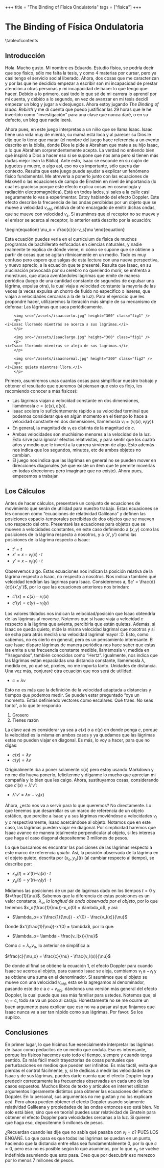 +++
title = "The Binding of Física Ondulatoria"
tags = ["fisica"]
+++

# The Binding of Física Ondulatoria

\tableofcontents 

## Introducción

Hola. Mucho gusto. Mi nombre es Eduardo. Estudio física, se podría decir que soy físico, sólo me falta la tesis, y como 4 materias por cursar, pero ya casi tengo el servicio social liberado. Ahora, dos cosas que me caracterizan y por las que he decidido empezar a escribir son mi incapacidad de prestar atención a otras personas y mi incapacidad de hacer lo que tengo que hacer. Debido a lo primero, casi todo lo que sé de mi carrera lo aprendí por mi cuenta, y debido a lo segundo, en vez de avanzar en mi tesis decidí empezar un blog y jugar a videojuegos. Ahora estoy jugando _The Binding of Isaac: Rebirth_ y me di cuenta que puedo justificar las 29 horas que le he invertido como "investigación" para una clase que nunca daré, o en su defecto, un blog que nadie leerá.

Ahora pues, en este juego interpretas a un niño que se llama Isaac. Isaac tiene una vida muy de mierda, su mamá está loca y al parecer su Dios le dijo que lo tiene que matar (el nombre del juego hace referencia a un evento descrito en la biblia, donde Dios le pide a Abraham que mate a su hijo Isaac, a lo que Abraham sorprendentemente acepta. La verdad no entiendo bien qué inspiró a Dios a hacer eso si se supone que nos ama pero si tienen más dudas mejor lean la Biblia). Ante esto, Isaac se esconde en su cajón de juguetes y muere, o algo así, eso no es importante, sólo quería dar contexto.
Resulta que este juego puede ayudar a explicar un fenómeno físico fundamental. Me atrevería a ponerlo junto con las ecuaciones de Maxwell o las ecuaciones de campo de Einstein en nivel de importancia (lo cual es gracioso porque este efecto explica cosas en cosmología y radiación electromagnética). Está en todos lados, si sales a la calle casi seguramente lo vas a experimentar. Estoy hablando del efecto Doppler. Este efecto describe la frecuencia de las ondas percibidas por un objeto que se mueve a velocidad $v_{obj}$, relativa de otro encargado de emitir dichas ondas, que se mueve con velocidad $v_s$. Si asumimos que el receptor no se mueve y el emisor se acerca al receptor, lo anterior está descrito por la ecuación:

\begin{equation}
\nu_o = \frac{c}{c-v_s}\nu
\end{equation}

Esta ecuación puedes verla en el currículum de física de muchos programas de bachillerato enfocados en ciencias naturales, y nadie realmente te explica de dónde viene, ni cómo se supone que se obtiene a partir de cosas que se agitan rítmicamente en un medio. Todo es muy confuso pero espero que salgas de esta lectura con una nueva perspectiva, y nuevo aprecio, a la ecuación que te presenté. Resulta que Isaac, en su alucinación provocada por su cerebro no queriendo morir, se enfrenta a monstruos, que ataca aventándoles lágrimas que emite de manera periódica (luego de una cantidad constante de segundos de expulsar una lágrima, expulsa otra), la cual viaja a velocidad constante la mayoría de las veces (a veces expulsa un chorro de fluido no específico o láseres, que viajan a velocidades cercanas a la de la luz). Para el ejercicio que les propondré hacer, utilizaremos la iteración más simple de su mecanismo de defensa: Las lágrimas que saca periódicamente.

~~~
    <img src="/assets/isaaccorto.jpg" height="300" class="fig1" />
    <p>
<i>Isaac llorando mientras se acerca a sus lagrimas.</i>
    </p>

~~~

~~~
    <img src="/assets/isaaclargo.jpg" height="300" class="fig1" />
    <p>
<i>Isaac llorando mientras se aleja de sus lagrimas.</i>
    </p>

~~~

~~~
    <img src="/assets/isaacnormal.jpg" height="300" class="fig2" />
    <p>
<i>Isaac quieto mientras llora.</i>
    </p>

~~~



Primero, asumiremos unas cuantas cosas para simplificar nuestro trabajo y obtener el resultado que queremos (si piensan que esto es flojo, les recomiendo conocer a más físicos):	
* Las lágrimas viajan a velocidad constante en dos dimensiones, llamémosla $c = (c(x),c(y))$.
* Isaac acelera lo suficientemente rápido a su velocidad terminal que podemos considerar que en algún momento en el tiempo lo hace a velocidad constante en dos dimensiones, llamémosla $v_I = (v_I(x),v_I(y))$.
* En general, la magnitud de $v_I$ es distinta de la magnitud de $c$.
* Ambas velocidades son muchísimo menores a la velocidad de la luz. Esto sirve para ignorar efectos relativistas, y para sentir que los cuatro años y medio que le invertí a la carrera sirvieron de algo. Esto además nos indica que los segundos, minutos, etc de ambos objetos no cambian.
* El juego nos indica que las lágrimas en general no se pueden mover en direcciones diagonales (sé que existe un item que te permite moverlas en todas direcciones pero imaginaré que no existe).
Ahora pues, empecemos a trabajar.

## Los Cálculos

Antes de hacer cálculos, presentaré un conjunto de ecuaciones de movimiento que serán de utilidad para nuestro trabajo. Estas ecuaciones se les conocen como “ecuaciones de relatividad Galileana” y definen las posiciones espacio-temporales percibidas de dos objetos que se mueven uno respecto del otro. Presentaré las ecuaciones para objetos que se mueven a velocidades constantes, en este caso definiendo a $(x,y)$ como las posiciones de la lágrima respecto a nosotrxs, y a $(x', y')$ como las posiciones de la lágrima respecto a Isaac: 


* $t' = t$
* $x' = x-v_I(x)\cdot t$
* $y' = x-v_I(y)\cdot t$

Observemos algo. Estas ecuaciones nos indican la posición relativa de la lágrima respecto a Isaac, no respecto a nosotros. Nos indican también qué velocidad tendrían las lágrimas para Isaac. Consideremos a, $c' = \frac{d}{dt}(x',y')$, por lo que las ecuaciones anteriores nos brindan:

* $c'(x) = c(x)-v_I(x)$
* $c'(y) = c(y)-v_I(y)$

Los valores tildados nos indican la velocidad/posición que Isaac obtendría de las lágrimas al moverse. Notemos que si Isaac viaja a velocidad $c$ respecto a la lágrima que avienta, percibiría que están quietas. Además, si Isaac se queda quieto, mide la misma velocidad lagrimal que nosotrxs y si se echa para atrás medirá una velocidad lagrimal mayor :D. Esto, como sabemos, no es cierto en general, pero es un pensamiento interesante.
El que Isaac dispare lágrimas de manera periódica nos hace saber que estas las emite a una frecuencia constante medible, llamémosla $\nu$, medida en “1/segundos”, también conocidos como “Hertz”. Igualmente, nos indica que las lágrimas están espaciadas una distancia constante, llamémosla $\lambda$, medida en, yo qué sé, pixeles, no me importa tanto. Unidades de distancia. Una vez más, conjuraré otra ecuación que nos será de utilidad:

* $c = {\lambda}{\nu}$

Esto no es más que la definición de la velocidad adaptada a distancias y tiempos que podemos medir. Se pueden estar preguntado “oye un momento. Estás definiendo vectores como escalares. Qué traes. No seas tonto”, a lo que te respondo 

1. Grosero
2. Tienes razón

La clave acá es considerar ya sea a $c(x)$ o a $c(y)$ en donde ponga $c$, porque la velocidad es la misma en ambos casos y ya quedamos que las lágrimas estas no pueden viajar en diagonal. Es más, lo voy a hacer, para que no digas:

* $c(x) = \lambda\nu$
* $c(y) = \lambda\nu$

Originalmente iba a poner solamente $c(x)$ pero estoy usando Markdown y no me dio hueva ponerlo, felicítenme y díganme lo mucho que aprecian mi compañía y lo bien que les caigo. Ahora, sustituyamos cosas, considerando que $c'(x)=\lambda'\nu'$:

* $\lambda'\nu'= \lambda\nu-v_I(x)$

Ahora, ¿esto nos va a servir para lo que queremos? No directamente. Lo que tenemos que desarrollar es un marco de referencia de un objeto estático, que percibe a Isaac y a sus lágrimas moviéndose a velocidades $v_I$ y $c$ respectivamente, Isaac acercándose al objeto. Notamos que en este caso, las lágrimas pueden viajar en diagonal. Por simplicidad haremos que Isaac avance de manera totalmente perpendicular al objeto, si les interesa que haga el caso diagonal depositenme 3 millones de pesos.

 Lo que buscamos es encontrar las posiciones de las lágrimas respecto a este marco de referencia _quieto_. Así, la posición observada de la lágrima en el objeto quieto, descrita por $(x_o,y_o)(t)$ (al cambiar respecto al tiempo), se describe por:

* $x_o(t) = x'(t) – v_I(x)\cdot t$
* $y_o(t) = y'(t) – v_I(y)\cdot t$

Midamos las posiciones de un par de lágrimas dado en los tiempos $t=0$ y $t=\frac{1}{\nu}$. Sabemos que la diferencia de estas posiciones es un valor constante, $\lambda_o$, _la longitud de onda observada por el objeto_, por lo que tenemos $x_o(\frac{1}{\nu})-x_o(0) = \lambda_o$, y así:

* $\lambda_o= x'(\frac{1}{\nu}) - x'(0) - \frac{v_I(x)}{\nu}$

Donde $x'(\frac{1}{\nu})-x'(0) = \lambda$, por lo que:

* $\lambda_o= \lambda - \frac{v_I(x)}{\nu}$

Como $c = \lambda_o\nu_o$, lo anterior se simplifica a:

$\frac{c}{\nu_o} = \frac{c}{\nu} - \frac{v_I(x)}{\nu}$

De donde al final se obtiene la ecuación 1, el efecto Doppler para cuando Isaac se acerca al objeto, para cuando Isaac se aleja, cambiamos $v_I$ a $-v_I$ y se obtiene una suma en el denominador. Si asumimos que el objeto se mueve con una velocidad $v_{obj}$, esta se la agregamos al denominador, pasando este de $c$ a $c + v_{obj}$, dándonos una versión más general del efecto Doppler, la cual puede que sea más familiar para ustedes. Notemos que, si $v_I = c$, todo se va un poco al carajo. Honestamente no se me ocurre un buen argumento para explicar que eso no va a pasar así que finjamos que Isaac nunca va a ser tan rápido como sus lágrimas. Por favor. Se los suplico.

## Conclusiones

En primer lugar, lo que hicimos fue esencialmente interpretar las lágrimas de Isaac como pedacitos de un medio que ondula. Eso es interesante, porque los físicos hacemos esto todo el tiempo, siempre y cuando tenga sentido. Es más fácil medir trayectorias de cosas puntuales que perturbaciones en medios que pueden ser infinitos. Es más táctil, evita que pierdas el control fácilmente, y, si te dedicas a medir las velocidades de Isaac y de sus lágrimas, puedes darte cuenta que el efecto Doppler logra predecir correctamente las frecuencias observadas en cada uno de los casos expuestos.
Muchos libros de texto y artículos en internet utilizan argumentos ligeramente distintos para obtener las ecuaciones del efecto Doppler. En lo personal, sus argumentos no me gustan y no los explicaré acá. Pero ahora pueden obtener el efecto Doppler usando solamente relatividad Galileana y propiedades de las ondas entonces eso está bien. No solo está bien, sino que en teoría1 puedes usar relatividad de Einstein para obtener el efecto Doppler para velocidades cercanas a la luz. Si quieren que haga eso, depositenme 5 millones de pesos.

¿Recuerdan cuando les dije que no sabía qué pasaba con $v_I = c$? PUES LOS ENGAÑÉ. Lo que pasa es que todas las lágrimas se quedan en un punto, haciendo que la distancia entre ellas sea fundamentalmente 0, por lo que $c = 0$, pero eso no es posible según lo que asumimos, por lo que $\nu_o$ se vuelve indefinida asumiendo que esto pasa. Creo que por descubrir eso merezco por lo menos 7 millones de pesos.